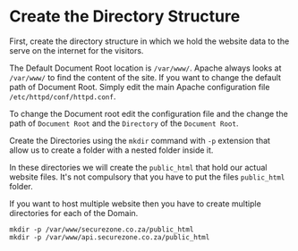 # Create the Directory Structure

First, create the directory structure in which we hold the website data to the serve on the internet for the visitors.

The Default Document Root location is `/var/www/`. Apache always looks at `/var/www/` to find the content of the site. If you want to change the default path of Document Root. Simply edit the main Apache configuration file `/etc/httpd/conf/httpd.conf`.

To change the Document root edit the configuration file and the change the path of `Document Root` and the `Directory` of the `Document Root`.

Create the Directories using the `mkdir` command with `-p` extension that allow us to create a folder with a nested folder inside it.

In these directories we will create the `public_html` that hold our actual website files. It's not compulsory that you have to put the files `public_html` folder.

If you want to host multiple website then you have to create multiple directories for each of the Domain.

```shell
mkdir -p /var/www/securezone.co.za/public_html
mkdir -p /var/www/api.securezone.co.za/public_html
```
